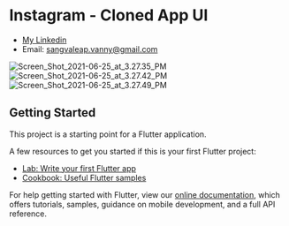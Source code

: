 # Instagram - Cloned App UI

- [My Linkedin](https://www.linkedin.com/in/sangvaleap-vanny-353b25aa/)
- Email: sangvaleap.vanny@gmail.com

![Screen_Shot_2021-06-25_at_3.27.35_PM](/uploads/c62196fdbe956139093aaa0a7a597e08/Screen_Shot_2021-06-25_at_3.27.35_PM.png)
![Screen_Shot_2021-06-25_at_3.27.42_PM](/uploads/b5e9345b69bb3a4cdbfb8ac15a64bf2b/Screen_Shot_2021-06-25_at_3.27.42_PM.png)
![Screen_Shot_2021-06-25_at_3.27.49_PM](/uploads/941643c022cc99f247c561a67d0a3234/Screen_Shot_2021-06-25_at_3.27.49_PM.png)

## Getting Started

This project is a starting point for a Flutter application.

A few resources to get you started if this is your first Flutter project:

- [Lab: Write your first Flutter app](https://flutter.dev/docs/get-started/codelab)
- [Cookbook: Useful Flutter samples](https://flutter.dev/docs/cookbook)

For help getting started with Flutter, view our
[online documentation](https://flutter.dev/docs), which offers tutorials,
samples, guidance on mobile development, and a full API reference.
